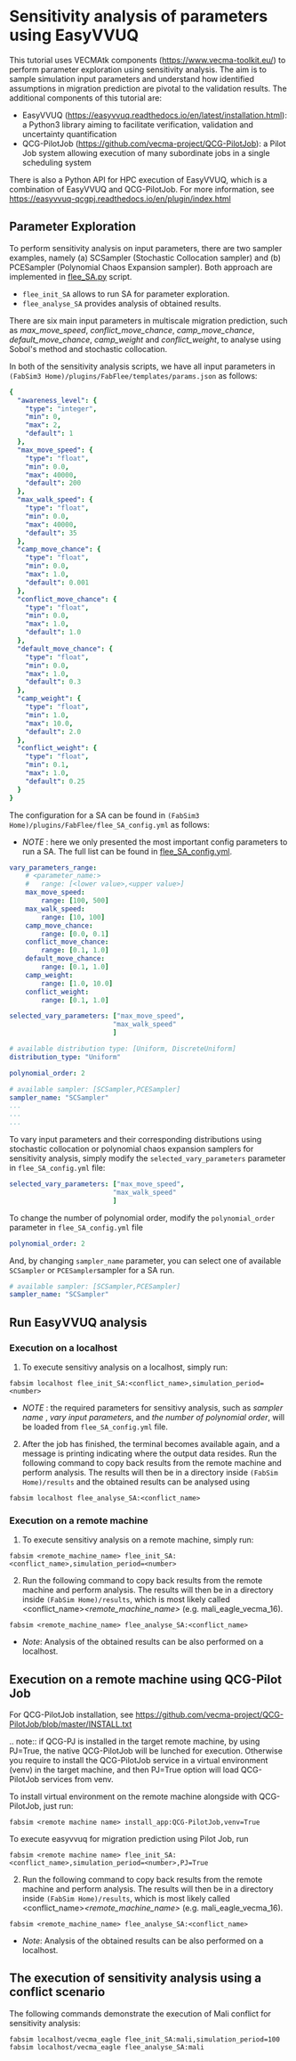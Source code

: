 Sensitivity analysis of parameters using EasyVVUQ
=========

This tutorial uses VECMAtk components (https://www.vecma-toolkit.eu/) to perform parameter exploration using sensitivity analysis. The aim is to sample simulation input parameters and understand how identified assumptions in migration prediction are pivotal to the validation results. The additional components of this tutorial are:

- EasyVVUQ (https://easyvvuq.readthedocs.io/en/latest/installation.html): a Python3 library aiming to facilitate verification, validation and uncertainty quantification
- QCG-PilotJob (https://github.com/vecma-project/QCG-PilotJob): a Pilot Job system allowing execution of many subordinate jobs in a single scheduling system 

There is also a Python API for HPC execution of EasyVVUQ, which is a combination of EasyVVUQ and QCG-PilotJob. For more information, see https://easyvvuq-qcgpj.readthedocs.io/en/plugin/index.html

## Parameter Exploration

To perform sensitivity analysis on input parameters, there are two sampler examples, namely (a) SCSampler (Stochastic Collocation sampler) and (b) PCESampler (Polynomial Chaos Expansion sampler). Both approach are implemented in [flee_SA.py](https://github.com/djgroen/FabFlee/blob/master/flee_SA.py "flee_SA.py") script.
- `flee_init_SA` allows to run SA for parameter exploration.
 - `flee_analyse_SA` provides analysis of obtained results.

There are six main input parameters in multiscale migration prediction, such as _max_move_speed_, _conflict_move_chance_, _camp_move_chance_, _default_move_chance_, _camp_weight_ and _conflict_weight_, to analyse using Sobol's method and stochastic collocation.

In both of the sensitivity analysis scripts, we have all input parameters in ``(FabSim3 Home)/plugins/FabFlee/templates/params.json`` as follows:
```yml
{
  "awareness_level": {
    "type": "integer",
    "min": 0,
    "max": 2,
    "default": 1
  },
  "max_move_speed": {
    "type": "float",
    "min": 0.0,
    "max": 40000,
    "default": 200
  },
  "max_walk_speed": {
    "type": "float",
    "min": 0.0,
    "max": 40000,
    "default": 35
  },
  "camp_move_chance": {
    "type": "float",
    "min": 0.0,
    "max": 1.0,
    "default": 0.001
  },
  "conflict_move_chance": {
    "type": "float",
    "min": 0.0,
    "max": 1.0,
    "default": 1.0
  },
  "default_move_chance": {
    "type": "float",
    "min": 0.0,
    "max": 1.0,
    "default": 0.3
  },
  "camp_weight": {
    "type": "float",
    "min": 1.0,
    "max": 10.0,
    "default": 2.0
  },
  "conflict_weight": {
    "type": "float",
    "min": 0.1,
    "max": 1.0,
    "default": 0.25
  }
}
``` 
The configuration for  a SA can be found in ``(FabSim3 Home)/plugins/FabFlee/flee_SA_config.yml`` as follows:
 * _NOTE_ : here we only presented the most important config parameters to run a SA. The full list can be found in [flee_SA_config.yml](https://github.com/djgroen/FabFlee/blob/master/flee_SA_config.yml "flee_SA_config.yml").
```yml
vary_parameters_range:
    # <parameter_name:>
    #   range: [<lower value>,<upper value>] 
    max_move_speed:
        range: [100, 500]
    max_walk_speed:
        range: [10, 100]
    camp_move_chance:
        range: [0.0, 0.1]
    conflict_move_chance:
        range: [0.1, 1.0]
    default_move_chance:
        range: [0.1, 1.0]
    camp_weight:
        range: [1.0, 10.0]
    conflict_weight:
        range: [0.1, 1.0]

selected_vary_parameters: ["max_move_speed",
                          "max_walk_speed"
                          ]

# available distribution type: [Uniform, DiscreteUniform]
distribution_type: "Uniform"

polynomial_order: 2

# available sampler: [SCSampler,PCESampler]
sampler_name: "SCSampler"
...
...
...
```
To vary input parameters and their corresponding distributions using stochastic collocation or polynomial chaos expansion samplers for sensitivity analysis, simply modify the `selected_vary_parameters` parameter in `flee_SA_config.yml` file:
```yml 
selected_vary_parameters: ["max_move_speed",
                          "max_walk_speed"
                          ]
```
To change the number of polynomial order, modify the  `polynomial_order` parameter in `flee_SA_config.yml` file

```yml 
polynomial_order: 2
```
And, by changing `sampler_name` parameter, you can select one of available `SCSampler` or `PCESampler`sampler for a SA run.
```yml 
# available sampler: [SCSampler,PCESampler]
sampler_name: "SCSampler"
```

## Run EasyVVUQ analysis 

### Execution on a localhost

1. To execute sensitivy analysis on a localhost, simply run:

```
fabsim localhost flee_init_SA:<conflict_name>,simulation_period=<number>
```
* _NOTE_ : the required parameters for sensitivy analysis, such as _sampler name_ , _vary input parameters_, and _the number of polynomial order_, will be loaded from `flee_SA_config.yml` file.

2. After the job has finished, the terminal becomes available again, and a message is printing indicating where the output data resides. Run the following command to copy back results from the remote machine and perform analysis. The results will then be in a directory inside `(FabSim Home)/results` and the obtained results can be analysed using 

```
fabsim localhost flee_analyse_SA:<conflict_name>
```    


### Execution on a remote machine

1. To execute sensitivy analysis on a remote machine, simply run:
```
fabsim <remote_machine_name> flee_init_SA:<conflict_name>,simulation_period=<number>
```


2. Run the following command to copy back results from the remote machine and perform analysis. The results will then be in a directory inside ``(FabSim Home)/results``, which is most likely called <conflict_name>_<remote_machine_name>_<number> (e.g. mali_eagle_vecma_16).
```
fabsim <remote_machine_name> flee_analyse_SA:<conflict_name>
```
* _Note_: Analysis of the obtained results can be also performed on a localhost.


## Execution on a remote machine using QCG-Pilot Job

For QCG-PilotJob installation, see https://github.com/vecma-project/QCG-PilotJob/blob/master/INSTALL.txt 

.. note:: if QCG-PJ is installed in the target remote machine, by using PJ=True, the native QCG-PilotJob will be lunched for execution. Otherwise you require to install the QCG-PilotJob service in a virtual environment (venv) in the target machine, and then PJ=True option will load QCG-PilotJob services from venv. 

To install virtual environment on the remote machine alongside with QCG-PilotJob, just run: 

```
fabsim <remote machine name> install_app:QCG-PilotJob,venv=True
```

To execute easyvvuq for migration prediction using Pilot Job, run

```
fabsim <remote machine name> flee_init_SA:<conflict_name>,simulation_period=<number>,PJ=True
```
 

2. Run the following command to copy back results from the remote machine and perform analysis. The results will then be in a directory inside ``(FabSim Home)/results``, which is most likely called <conflict_name>_<remote_machine_name>_<number> (e.g. mali_eagle_vecma_16).

```
fabsim <remote_machine_name> flee_analyse_SA:<conflict_name>
```  
* _Note_: Analysis of the obtained results can be also performed on a localhost.


## The execution of sensitivity analysis using a conflict scenario

The following commands demonstrate the execution of Mali conflict for sensitivity analysis: 
```
fabsim localhost/vecma_eagle flee_init_SA:mali,simulation_period=100
fabsim localhost/vecma_eagle flee_analyse_SA:mali
```
